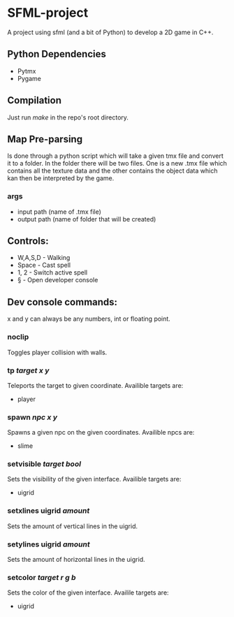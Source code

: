 # SFML-project
A project using sfml (and a bit of Python) to develop a 2D game in C++.

## Python Dependencies
* Pytmx
* Pygame

## Compilation
Just run *make* in the repo's root directory.

## Map Pre-parsing
Is done through a python script which will take a given tmx file
and convert it to a folder. In the folder there will be two files.
One is a new .tmx file which contains all the texture data and the
other contains the object data which kan then be interpreted by the
game.
### args
* input path (name of .tmx file)
* output path (name of folder that will be created)

## Controls:
* W,A,S,D - Walking
* Space - Cast spell
* 1, 2 - Switch active spell
* § - Open developer console

## Dev console commands:
x and y can always be any numbers, int or floating point.
### noclip
Toggles player collision with walls.
### tp *target* *x* *y*
Teleports the target to given coordinate. Availible targets are: 
* player
### spawn *npc* *x* *y*
Spawns a given npc on the given coordinates. Availible npcs are:
* slime
### setvisible *target* *bool*
Sets the visibility of the given interface. Availible targets are:
* uigrid
### setxlines uigrid *amount*
Sets the amount of vertical lines in the uigrid.
### setylines uigrid *amount*
Sets the amount of horizontal lines in the uigrid.
### setcolor *target* *r* *g* *b*
Sets the color of the given interface. Availile targets are:
* uigrid
